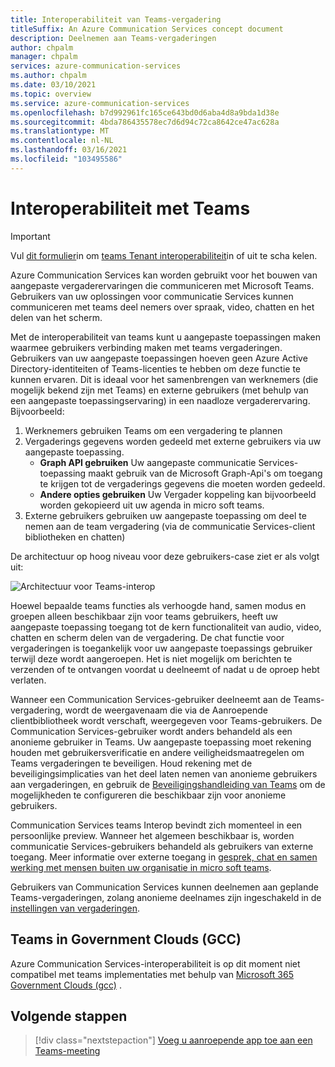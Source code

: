 ```yaml
---
title: Interoperabiliteit van Teams-vergadering
titleSuffix: An Azure Communication Services concept document
description: Deelnemen aan Teams-vergaderingen
author: chpalm
manager: chpalm
services: azure-communication-services
ms.author: chpalm
ms.date: 03/10/2021
ms.topic: overview
ms.service: azure-communication-services
ms.openlocfilehash: b7d992961fc165ce643bd0d6aba4d8a9bda1d38e
ms.sourcegitcommit: 4bda786435578ec7d6d94c72ca8642ce47ac628a
ms.translationtype: MT
ms.contentlocale: nl-NL
ms.lasthandoff: 03/16/2021
ms.locfileid: "103495586"
---
```

# <a name="teams-interoperability"></a>Interoperabiliteit met Teams

> [!IMPORTANT]
> Vul [dit formulier](https://forms.office.com/Pages/ResponsePage.aspx?id=v4j5cvGGr0GRqy180BHbR21ouQM6BHtHiripswZoZsdURDQ5SUNQTElKR0VZU0VUU1hMOTBBMVhESS4u)in om [teams Tenant interoperabiliteit](../concepts/teams-interop.md)in of uit te scha kelen.

Azure Communication Services kan worden gebruikt voor het bouwen van aangepaste vergaderervaringen die communiceren met Microsoft Teams. Gebruikers van uw oplossingen voor communicatie Services kunnen communiceren met teams deel nemers over spraak, video, chatten en het delen van het scherm.

Met de interoperabiliteit van teams kunt u aangepaste toepassingen maken waarmee gebruikers verbinding maken met teams vergaderingen. Gebruikers van uw aangepaste toepassingen hoeven geen Azure Active Directory-identiteiten of Teams-licenties te hebben om deze functie te kunnen ervaren. Dit is ideaal voor het samenbrengen van werknemers (die mogelijk bekend zijn met Teams) en externe gebruikers (met behulp van een aangepaste toepassingservaring) in een naadloze vergaderervaring. Bijvoorbeeld:

1. Werknemers gebruiken Teams om een vergadering te plannen 
1. Vergaderings gegevens worden gedeeld met externe gebruikers via uw aangepaste toepassing.
   * **Graph API gebruiken** Uw aangepaste communicatie Services-toepassing maakt gebruik van de Microsoft Graph-Api's om toegang te krijgen tot de vergaderings gegevens die moeten worden gedeeld. 
   * **Andere opties gebruiken** Uw Vergader koppeling kan bijvoorbeeld worden gekopieerd uit uw agenda in micro soft teams.
1. Externe gebruikers gebruiken uw aangepaste toepassing om deel te nemen aan de team vergadering (via de communicatie Services-client bibliotheken en chatten)

De architectuur op hoog niveau voor deze gebruikers-case ziet er als volgt uit: 

![Architectuur voor Teams-interop](./media/call-flows/teams-interop.png)

Hoewel bepaalde teams functies als verhoogde hand, samen modus en groepen alleen beschikbaar zijn voor teams gebruikers, heeft uw aangepaste toepassing toegang tot de kern functionaliteit van audio, video, chatten en scherm delen van de vergadering. De chat functie voor vergaderingen is toegankelijk voor uw aangepaste toepassings gebruiker terwijl deze wordt aangeroepen. Het is niet mogelijk om berichten te verzenden of te ontvangen voordat u deelneemt of nadat u de oproep hebt verlaten. 

Wanneer een Communication Services-gebruiker deelneemt aan de Teams-vergadering, wordt de weergavenaam die via de Aanroepende clientbibliotheek wordt verschaft, weergegeven voor Teams-gebruikers. De Communication Services-gebruiker wordt anders behandeld als een anonieme gebruiker in Teams.  Uw aangepaste toepassing moet rekening houden met gebruikersverificatie en andere veiligheidsmaatregelen om Teams vergaderingen te beveiligen. Houd rekening met de beveiligingsimplicaties van het deel laten nemen van anonieme gebruikers aan vergaderingen, en gebruik de [Beveiligingshandleiding van Teams](/microsoftteams/teams-security-guide#addressing-threats-to-teams-meetings) om de mogelijkheden te configureren die beschikbaar zijn voor anonieme gebruikers.

Communication Services teams Interop bevindt zich momenteel in een persoonlijke preview. Wanneer het algemeen beschikbaar is, worden communicatie Services-gebruikers behandeld als gebruikers van externe toegang. Meer informatie over externe toegang in [gesprek, chat en samen werking met mensen buiten uw organisatie in micro soft teams](/microsoftteams/communicate-with-users-from-other-organizations).

Gebruikers van Communication Services kunnen deelnemen aan geplande Teams-vergaderingen, zolang anonieme deelnames zijn ingeschakeld in de [instellingen van vergaderingen](/microsoftteams/meeting-settings-in-teams).

## <a name="teams-in-government-clouds-gcc"></a>Teams in Government Clouds (GCC)
Azure Communication Services-interoperabiliteit is op dit moment niet compatibel met teams implementaties met behulp van [Microsoft 365 Government Clouds (gcc)](/MicrosoftTeams/plan-for-government-gcc) . 

## <a name="next-steps"></a>Volgende stappen

> [!div class="nextstepaction"]
> [Voeg u aanroepende app toe aan een Teams-meeting](../quickstarts/voice-video-calling/get-started-teams-interop.md)
